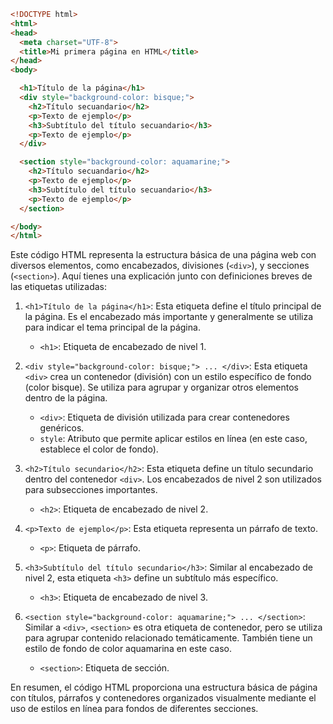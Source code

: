 ```html
<!DOCTYPE html>
<html>
<head>
  <meta charset="UTF-8">
  <title>Mi primera página en HTML</title>
</head>
<body>

  <h1>Título de la página</h1>
  <div style="background-color: bisque;">
    <h2>Título secuandario</h2>
    <p>Texto de ejemplo</p>
    <h3>Subtítulo del título secuandario</h3>
    <p>Texto de ejemplo</p>
  </div>

  <section style="background-color: aquamarine;">
    <h2>Título secuandario</h2>
    <p>Texto de ejemplo</p>
    <h3>Subtítulo del título secuandario</h3>
    <p>Texto de ejemplo</p>
  </section>

</body>
</html>
```
Este código HTML representa la estructura básica de una página web con diversos elementos, como encabezados, divisiones (`<div>`), y secciones (`<section>`). Aquí tienes una explicación junto con definiciones breves de las etiquetas utilizadas:

1. `<h1>Título de la página</h1>`: Esta etiqueta define el título principal de la página. Es el encabezado más importante y generalmente se utiliza para indicar el tema principal de la página.

   - `<h1>`: Etiqueta de encabezado de nivel 1.

2. `<div style="background-color: bisque;"> ... </div>`: Esta etiqueta `<div>` crea un contenedor (división) con un estilo específico de fondo (color bisque). Se utiliza para agrupar y organizar otros elementos dentro de la página.

   - `<div>`: Etiqueta de división utilizada para crear contenedores genéricos.
   - `style`: Atributo que permite aplicar estilos en línea (en este caso, establece el color de fondo).

3. `<h2>Título secundario</h2>`: Esta etiqueta define un título secundario dentro del contenedor `<div>`. Los encabezados de nivel 2 son utilizados para subsecciones importantes.

   - `<h2>`: Etiqueta de encabezado de nivel 2.

4. `<p>Texto de ejemplo</p>`: Esta etiqueta representa un párrafo de texto.

   - `<p>`: Etiqueta de párrafo.

5. `<h3>Subtítulo del título secundario</h3>`: Similar al encabezado de nivel 2, esta etiqueta `<h3>` define un subtítulo más específico.

   - `<h3>`: Etiqueta de encabezado de nivel 3.

6. `<section style="background-color: aquamarine;"> ... </section>`: Similar a `<div>`, `<section>` es otra etiqueta de contenedor, pero se utiliza para agrupar contenido relacionado temáticamente. También tiene un estilo de fondo de color aquamarina en este caso.

   - `<section>`: Etiqueta de sección.

En resumen, el código HTML proporciona una estructura básica de página con títulos, párrafos y contenedores organizados visualmente mediante el uso de estilos en línea para fondos de diferentes secciones.
